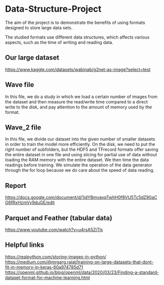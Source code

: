 # Data-Structure-Project
The aim of the project is to demonstrate the benefits of using formats designed to store large data sets.

The studied formats use different data structures, which affects various aspects, such as the time of writing and reading data.

## Our large dataset
https://www.kaggle.com/datasets/wabinab/g2net-as-image?select=test

## Wave file 
In this file, we do a study in which we load a certain number of images from the dataset and then measure the read/write time compared to a direct write to the disk, and pay attention to the amount of memory used by the format.

## Wave_2 file
In this file, we divide our dataset into the given number of smaller datasets in order to train the model more efficiently. On the disk, we need to put the right number of subfolders, but the HDF5 and TFrecord formats offer saving the entire dataset in one file and using slicing for partial use of data without loading the RAM memory with the entire dataset. We then time the data readings before training. We simulate the operation of the data generator through the for loop because we do care about the speed of data reading.

## Report
https://docs.google.com/document/d/1idYBmvavqTwhH0f8VU5Tc5dZ90aCG6fRxHzmVy9duGE/edit

## Parquet and Feather (tabular data)
https://www.youtube.com/watch?v=u4rsA5ZiTls

## Helpful links
https://realpython.com/storing-images-in-python/
https://medium.com/@mrgarg.rajat/training-on-large-datasets-that-dont-fit-in-memory-in-keras-60a974785d71
https://openml.github.io/blog/openml/data/2020/03/23/Finding-a-standard-dataset-format-for-machine-learning.html
